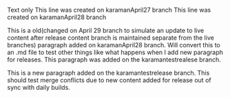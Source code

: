 Text only
This line was created on karamanApril27 branch
This line was created on karamanApril28 branch

This is a old(changed on April 29 branch to simulate an update to live content after release content branch is maintained separate from the live branches) paragraph added on karamanApril28 branch.  Will convert this to an .md file to test other things like what happens
when I add new paragraph for releases. This paragraph was added on the karamantestrealese branch.

This is a new paragraph added on the karamantestrelease branch.
This should test merge conflicts due to new
content added for release out of sync with
daily builds.
